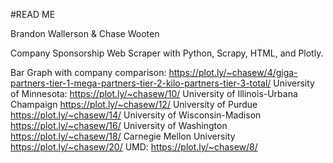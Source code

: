 #READ ME

Brandon Wallerson & Chase Wooten

Company Sponsorship Web Scraper with Python, Scrapy, HTML, and Plotly.


Bar Graph with company comparison:
https://plot.ly/~chasew/4/giga-partners-tier-1-mega-partners-tier-2-kilo-partners-tier-3-total/ 
University of Minnesota:
https://plot.ly/~chasew/10/
University of Illinois-Urbana Champaign
https://plot.ly/~chasew/12/
University of Purdue
https://plot.ly/~chasew/14/
University of Wisconsin-Madison
https://plot.ly/~chasew/16/ 
University of Washington
https://plot.ly/~chasew/18/ 
Carnegie Mellon University
https://plot.ly/~chasew/20/ 
UMD:
https://plot.ly/~chasew/8/
